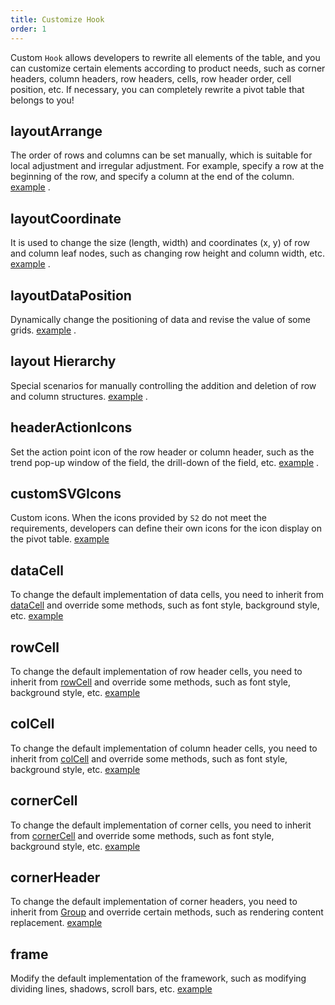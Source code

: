 ```yaml
---
title: Customize Hook
order: 1
---
```


Custom `Hook` allows developers to rewrite all elements of the table, and you can customize certain elements according to product needs, such as corner headers, column headers, row headers, cells, row header order, cell position, etc. If necessary, you can completely rewrite a pivot table that belongs to you!

## layoutArrange

The order of rows and columns can be set manually, which is suitable for local adjustment and irregular adjustment. For example, specify a row at the beginning of the row, and specify a column at the end of the column. [example](/examples/custom/custom-layout#custom-layout-arrange) .

## layoutCoordinate

It is used to change the size (length, width) and coordinates (x, y) of row and column leaf nodes, such as changing row height and column width, etc. [example](/examples/custom/custom-layout#custom-coordinate) .

## layoutDataPosition

Dynamically change the positioning of data and revise the value of some grids. [example](/examples/custom/custom-layout#custom-data-position) .

## layout Hierarchy

Special scenarios for manually controlling the addition and deletion of row and column structures. [example](/examples/custom/custom-layout#custom-layout-hierarchy) .

## headerActionIcons

Set the action point icon of the row header or column header, such as the trend pop-up window of the field, the drill-down of the field, etc. [example](/examples/custom/custom-icon#custom-header-action-icon) .

## customSVGIcons

Custom icons. When the icons provided by `S2` do not meet the requirements, developers can define their own icons for the icon display on the pivot table. [example](/examples/custom/custom-icon/#custom-svg-icon)

## dataCell

To change the default implementation of data cells, you need to inherit from [dataCell](https://github.com/antvis/S2/blob/master/packages/s2-core/src/cell/data-cell.ts) and override some methods, such as font style, background style, etc. [example](/examples/custom/custom-cell#data-cell)

## rowCell

To change the default implementation of row header cells, you need to inherit from [rowCell](https://github.com/antvis/S2/blob/master/packages/s2-core/src/cell/row-cell.ts) and override some methods, such as font style, background style, etc. [example](/examples/custom/custom-cell#row-cell)

## colCell

To change the default implementation of column header cells, you need to inherit from [colCell](https://github.com/antvis/S2/blob/master/packages/s2-core/src/cell/col-cell.ts) and override some methods, such as font style, background style, etc. [example](/examples/custom/custom-cell#col-cell)

## cornerCell

To change the default implementation of corner cells, you need to inherit from [cornerCell](https://github.com/antvis/S2/blob/master/packages/s2-core/src/cell/corner-cell.ts) and override some methods, such as font style, background style, etc. [example](/examples/custom/custom-cell#corner-cell)

## cornerHeader

To change the default implementation of corner headers, you need to inherit from [Group](https://g.antv.vision/zh/docs/api/group) and override certain methods, such as rendering content replacement. [example](/examples/custom/custom-cell#corner-cell)

## frame

Modify the default implementation of the framework, such as modifying dividing lines, shadows, scroll bars, etc. [example](/examples/case/comparison#measure-comparison)
